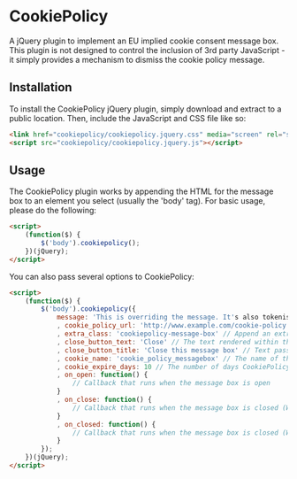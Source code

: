 
CookiePolicy
============

A jQuery plugin to implement an EU implied cookie consent message box. This plugin is not designed to control the inclusion 
of 3rd party JavaScript - it simply provides a mechanism to dismiss the cookie policy message.

Installation
------------

To install the CookiePolicy jQuery plugin, simply download and extract to a public location. Then, include the JavaScript and CSS file like so:

```html
<link href="cookiepolicy/cookiepolicy.jquery.css" media="screen" rel="stylesheet" type="text/css" />
<script src="cookiepolicy/cookiepolicy.jquery.js"></script>
```

Usage
-----

The CookiePolicy plugin works by appending the HTML for the message box to an element you select (usually the 'body' tag). For basic usage, please do the following:

```html
<script>
    (function($) {
        $('body').cookiepolicy();
    })(jQuery);
</script>
```

You can also pass several options to CookiePolicy:

```html
<script>
    (function($) {
        $('body').cookiepolicy({
            message: 'This is overriding the message. It's also tokenised, so you can pass other options to the message, such as your <a href="%cookie_policy_url%">cookie policy</a> link URL.'
            , cookie_policy_url: 'http://www.example.com/cookie-policy.html'
            , extra_class: 'cookiepolicy-message-box' // Append an extra class to the message box wrapper
            , close_button_text: 'Close' // The text rendered within the close <button> of the message box
            , close_button_title: 'Close this message box' // Text passed to the title attribute of the close <button>
            , cookie_name: 'cookie_policy_messagebox' // The name of the cookie set to track the closure of the message box (Remember to add this to your cookie policy!)
            , cookie_expire_days: 10 // The number of days CookiePolicy will track the closure of the message box
            , on_open: function() {
                // Callback that runs when the message box is open
            }
            , on_close: function() {
                // Callback that runs when the message box is closed (When the close event is triggered)
            }
            , on_closed: function() {
                // Callback that runs when the message box is closed (When close event has been previously triggered)
            }
        });
    })(jQuery);
</script>
```
